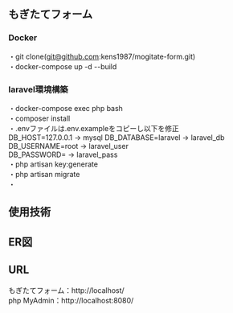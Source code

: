 ##  もぎたてフォーム  
###  Docker  
・git clone(git@github.com:kens1987/mogitate-form.git)  
・docker-compose up -d --build  
###  laravel環境構築  
・docker-compose exec php bash  
・composer install  
・.envファイルは.env.exampleをコピーし以下を修正  
DB_HOST=127.0.0.1 → mysql
DB_DATABASE=laravel → laravel_db  
DB_USERNAME=root → laravel_user  
DB_PASSWORD= → laravel_pass  
・php artisan key:generate  
・php artisan migrate  
・  


##  使用技術  

##  ER図  

##  URL  
もぎたてフォーム：http://localhost/  
php MyAdmin：http://localhost:8080/  
